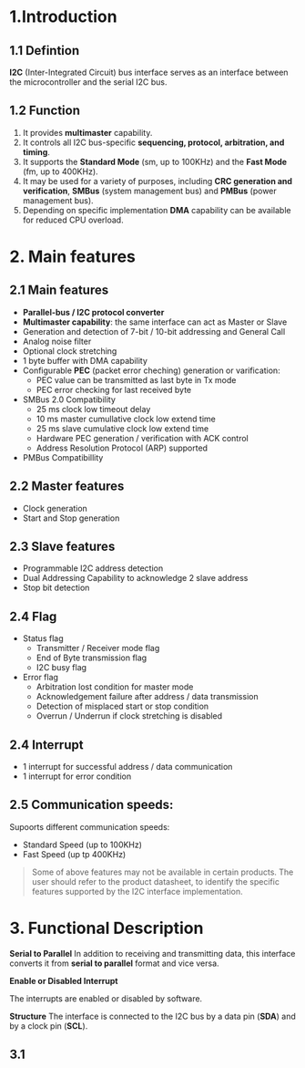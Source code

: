 # 1.Introduction

## 1.1 Defintion

**I2C** (Inter-Integrated Circuit) bus interface serves as an interface between the microcontroller and the serial I2C bus.

## 1.2 Function

1. It provides **multimaster** capability.
2. It controls all I2C bus-specific **sequencing, protocol, arbitration, and timing**.
3. It supports the **Standard Mode** (sm, up to 100KHz) and the **Fast Mode** (fm, up to 400KHz).
4. It may be used for a variety of purposes, including **CRC generation and verification**, **SMBus** (system management bus) and **PMBus** (power management bus).
5. Depending on specific implementation **DMA** capability can be available for reduced CPU overload.

# 2. Main features

## 2.1 Main features
- **Parallel-bus / I2C protocol converter**
- **Multimaster capability**: the same interface can act as Master or Slave
- Generation and detection of 7-bit / 10-bit addressing and General Call
- Analog noise filter
- Optional clock stretching 
- 1 byte buffer with DMA capability
- Configurable **PEC** (packet error cheching) generation or varification:
  + PEC value can be transmitted as last byte in Tx mode
  + PEC error checking for last received byte
- SMBus 2.0 Compatibility
  + 25 ms clock low timeout delay
  + 10 ms master cumullative clock low extend time
  + 25 ms slave cumulative clock low extend time
  + Hardware PEC generation / verification with ACK control
  + Address Resolution Protocol (ARP) supported
- PMBus Compatibillity

## 2.2 Master features
- Clock generation
- Start and Stop generation

## 2.3 Slave features
- Programmable I2C address detection
- Dual Addressing Capability to acknowledge 2 slave address
- Stop bit detection

## 2.4 Flag
- Status flag
  + Transmitter / Receiver mode flag
  + End of Byte transmission flag
  + I2C busy flag
- Error flag
  + Arbitration lost condition for master mode
  + Acknowledgement failure after address / data transmission
  + Detection of misplaced start or stop condition
  + Overrun / Underrun if clock stretching is disabled

## 2.4 Interrupt
- 1 interrupt for successful address / data communication
- 1 interrupt for error condition

 ## 2.5 Communication speeds:
 Supoorts different communication speeds:
- Standard Speed (up to 100KHz)
- Fast Speed (up tp 400KHz)

> Some of above features may not be available in certain products. The user should refer to the product datasheet, to identify the specific features supported by the I2C interface implementation.

# 3. Functional Description

**Serial to Parallel**
In addition to receiving and transmitting data, this interface converts it from **serial to parallel** format and vice versa. 

**Enable or Disabled Interrupt**

The interrupts are enabled or disabled by software.

**Structure**
The interface is connected to the I2C bus by a data pin (**SDA**) and by a clock pin (**SCL**).

## 3.1 


